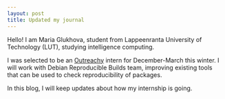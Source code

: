 ```yaml
---
layout: post
title: Updated my journal
---
```


Hello!
I am Maria Glukhova, student from Lappeenranta University of Technology (LUT), studying intelligence computing.

I was selected to be an [Outreachy](https://wiki.gnome.org/Outreachy/) intern for December-March this winter. I will work with Debian Reproducible Builds team, improving existing tools that can be used to check reproducibility of packages.

In this blog, I will keep updates about how my internship is going.
